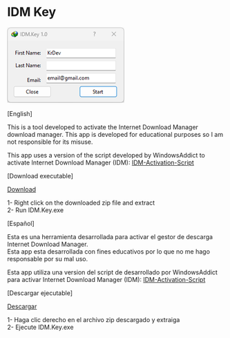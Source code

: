 # IDM Key

![IDM Key](image.png)

[English]  

This is a tool developed to activate the Internet Download Manager download manager.
This app is developed for educational purposes so I am not responsible for its misuse.

This app uses a version of the script developed by WindowsAddict to activate Internet Download Manager (IDM): [IDM-Activation-Script](https://github.com/WindowsAddict/IDM-Activation-Script)

[Download executable]

[Download ](https://github.com/KrDev0/IDM-Key/releases/tag/Release/IDM.Key.zip)

1- Right click on the downloaded zip file and extract  
2- Run IDM.Key.exe

[Español]  

Esta es una herramienta desarrollada para activar el gestor de descarga Internet Download Manager.  
Esta app esta desarrollada con fines educativos por lo que no me hago responsable por su mal uso.

Esta app utiliza una version del script de desarrollado por WindowsAddict para activar Internet Download Manager (IDM): [IDM-Activation-Script](https://github.com/WindowsAddict/IDM-Activation-Script)

[Descargar ejecutable]

[Descargar](https://github.com/KrDev0/IDM-Key/releases/tag/Release/IDM.Key.zip)

1- Haga clic derecho en el archivo zip descargado y extraiga  
2- Ejecute IDM.Key.exe

